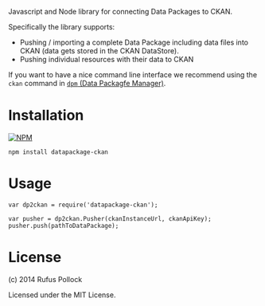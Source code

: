 Javascript and Node library for connecting Data Packages to CKAN.

Specifically the library supports:

* Pushing / importing a complete Data Package including data files into CKAN
  (data gets stored in the CKAN DataStore).
* Pushing individual resources with their data to CKAN

If you want to have a nice command line interface we recommend using the `ckan`
command in [`dpm` (Data Packagfe Manager)][dpm].

[dpm]: http://github.com/okfn/dpm

# Installation

[![NPM](https://nodei.co/npm/datapackage-ckan.png)](https://nodei.co/npm/datapackage-ckan/)

```
npm install datapackage-ckan
```

# Usage

```
var dp2ckan = require('datapackage-ckan');

var pusher = dp2ckan.Pusher(ckanInstanceUrl, ckanApiKey);
pusher.push(pathToDataPackage);
```

# License

(c) 2014 Rufus Pollock

Licensed under the MIT License.

